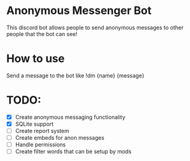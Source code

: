 # Anonymous Messenger Bot
This discord bot allows people to send anonymous messages to other people that the bot can see!
# How to use
Send a message to the bot like !dm {name} {message}

# TODO:
- [X] Create anonymous messaging functionality
- [X] SQLite support
- [ ] Create report system
- [ ] Create embeds for anon messages
- [ ] Handle permissions
- [ ] Create filter words that can be setup by mods
